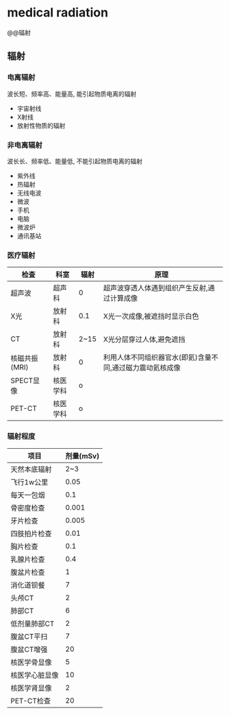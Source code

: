 # medical radiation

@@辐射

## 辐射

### 电离辐射

波长短、频率高、能量高, 能引起物质电离的辐射

- 宇宙射线
- X射线
- 放射性物质的辐射

### 非电离辐射

波长长、频率低、能量低, 不能引起物质电离的辐射

- 紫外线
- 热辐射
- 无线电波
- 微波
- 手机
- 电脑
- 微波炉
- 通讯基站

### 医疗辐射

| 检查          | 科室     | 辐射 | 原理                                                      |
| ------------- | -------- | ---- | --------------------------------------------------------- |
| 超声波        | 超声科   | 0    | 超声波穿透人体遇到组织产生反射,通过计算成像               |
| X光           | 放射科   | 0.1  | X光一次成像,被遮挡时显示白色                              |
| CT            | 放射科   | 2~15 | X光分层穿过人体,避免遮挡                                  |
| 核磁共振(MRI) | 放射科   | 0    | 利用人体不同组织器官水(即氦)含量不同,通过磁力震动氦核成像 |
| SPECT显像     | 核医学科 | o    |
| PET-CT        | 核医学科 | o    |

### 辐射程度

| 项目           | 剂量(mSv) |
| -------------- | --------- |
| 天然本底辐射   | 2~3       |
| 飞行1w公里     | 0.05      |
| 每天一包烟     | 0.1       |
| 骨密度检查     | 0.001     |
| 牙片检查       | 0.005     |
| 四肢拍片检查   | 0.01      |
| 胸片检查       | 0.1       |
| 乳腺片检查     | 0.4       |
| 腹盆片检查     | 1         |
| 消化道钡餐     | 7         |
| 头颅CT         | 2         |
| 肺部CT         | 6         |
| 低剂量肺部CT   | 2         |
| 腹盆CT平扫     | 7         |
| 腹盆CT增强     | 20        |
| 核医学骨显像   | 5         |
| 核医学心脏显像 | 10        |
| 核医学肾显像   | 2         |
| PET-CT检查     | 20        |
